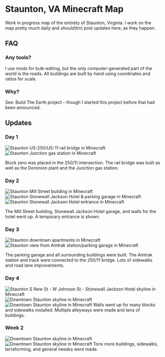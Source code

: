 # Staunton, VA Minecraft Map
Work in progress map of the entirety of Staunton, Virginia. I work on the map pretty much daily and *should*(tm) post updates here, as they happen.

## FAQ
### Any tools?
I use mods for bulk-editing, but the only computer-generated part of the world is the roads. All buildings are built by hand using coordinates and ratios for scale.

### Why?
See: Build The Earth project - though I started this project before that had been announced.

## Updates
### Day 1
![Staunton US-250/US-11 rail bridge in Minecraft](https://i.imgur.com/HtqeyiR.png)
![Staunton Junction gas station in Minecraft](https://i.imgur.com/fY36CAF.png)

Block zero was placed in the 250/11 intersection. The rail bridge was built as well as the Dominion plant and the Junction gas station.


### Day 2
![Staunton Mill Street building in Minecraft](https://i.imgur.com/XWENzTY.png)
![Staunton Stonewall Jackson Hotel & parking garage in Minecraft](https://i.imgur.com/xWJLmZJ.png)
![Staunton Stonewall Jackson Hotel entrance in Minecraft](https://i.imgur.com/T3KVKZg.png)

The Mill Street building, Stonewall Jackson Hotel garage, and walls for the hotel went up. A temporary entrance is shown.


### Day 3
![Staunton downtown apartments in Minecraft](https://i.imgur.com/fVVpwPp.png)
![Staunton view from Amtrak station/parking garage in Minecraft](https://i.imgur.com/H4nSxRA.png)

The parking garage and all surrounding buildings were built. The Amtrak station and track were connected to the 250/11 bridge. Lots of sidewalks and road lane improvements.


### Day 4
![Staunton S New St - W Johnson St - Stonewall Jackson Hotel skyline in Minecraft](https://i.imgur.com/Y85EiLO.png)
![Downtown Staunton skyline in Minecraft](https://i.imgur.com/YMVcpFq.png)
![Downtown Staunton skyline in Minecraft](https://i.imgur.com/JEj5NEY.png)
Walls went up for many blocks and sidewalks installed. Multiple alleyways were made and tens of buildings.

### Week 2
![Downtown Staunton skyline in Minecraft](https://i.imgur.com/4ss4T5S.png)
![Downtown Staunton skyline in Minecraft](https://i.imgur.com/s79trks.png)
Tons more buildings, sidewalks, terraforming, and general tweaks were made.
